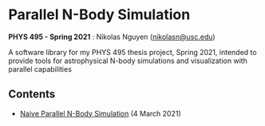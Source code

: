 # Parallel N-Body Simulation
**PHYS 495 - Spring 2021** : Nikolas Nguyen (nikolasn@usc.edu)

A software library for my PHYS 495 thesis project, Spring 2021, intended to
provide tools for astrophysical N-body simulations and visualization with
parallel capabilities 

## Contents
- [Naive Parallel N-Body Simulation](./src/naive/README.md) (4 March 2021)